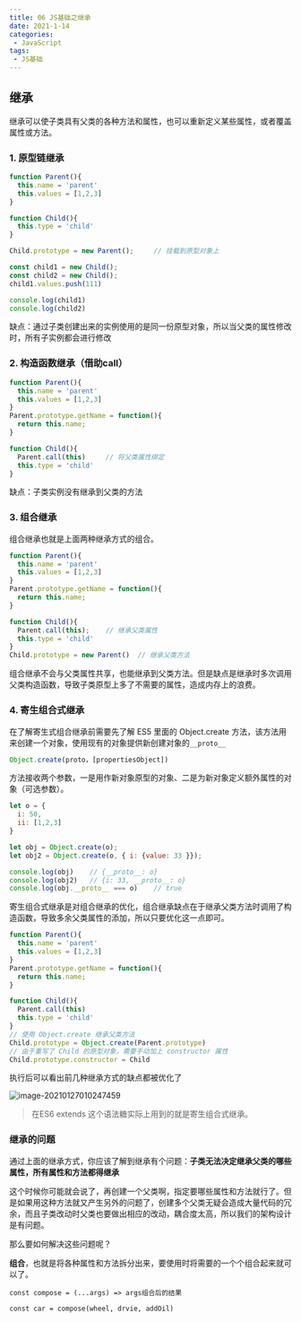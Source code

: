 ```yaml
---
title: 06 JS基础之继承
date: 2021-1-14
categories:
 - JavaScript
tags:
 - JS基础
---
```




## 继承

继承可以使子类具有父类的各种方法和属性，也可以重新定义某些属性，或者覆盖属性或方法。

### 1. 原型链继承

```js
function Parent(){
  this.name = 'parent'
  this.values = [1,2,3]
}

function Child(){
  this.type = 'child'
}

Child.prototype = new Parent();		// 挂载到原型对象上

const child1 = new Child();
const child2 = new Child();
child1.values.push(111)

console.log(child1)
console.log(child2)
```

缺点：通过子类创建出来的实例使用的是同一份原型对象，所以当父类的属性修改时，所有子实例都会进行修改

### 2. 构造函数继承（借助call）

```js
function Parent(){
  this.name = 'parent'
  this.values = [1,2,3]
}
Parent.prototype.getName = function(){
  return this.name;
}

function Child(){
  Parent.call(this)		// 将父类属性绑定
  this.type = 'child'
}
```

缺点：子类实例没有继承到父类的方法

### 3. 组合继承

组合继承也就是上面两种继承方式的组合。

```js
function Parent(){
  this.name = 'parent'
  this.values = [1,2,3]
}
Parent.prototype.getName = function(){
  return this.name;
}

function Child(){
  Parent.call(this);	// 继承父类属性
  this.type = 'child'
}
Child.prototype = new Parent()	// 继承父类方法
```

组合继承不会与父类属性共享，也能继承到父类方法。但是缺点是继承时多次调用父类构造函数，导致子类原型上多了不需要的属性，造成内存上的浪费。

### 4. 寄生组合式继承

在了解寄生式组合继承前需要先了解 ES5 里面的 Object.create 方法，该方法用来创建一个对象，使用现有的对象提供新创建对象的`__proto__`

```js
Object.create(proto，[propertiesObject])
```

方法接收两个参数，一是用作新对象原型的对象、二是为新对象定义额外属性的对象（可选参数）。

```js
let o = {
  i: 50,
  ii: [1,2,3]
}

let obj = Object.create(o);
let obj2 = Object.create(o, { i: {value: 33 }});

console.log(obj)	// {__proto__: o}
console.log(obj2)	// {i: 33, __proto__: o}
console.log(obj.__proto__ === o)	// true
```

寄生组合式继承是对组合继承的优化，组合继承缺点在于继承父类方法时调用了构造函数，导致多余父类属性的添加，所以只要优化这一点即可。

```js
function Parent(){
  this.name = 'parent'
  this.values = [1,2,3]
}
Parent.prototype.getName = function(){
  return this.name;
}

function Child(){
  Parent.call(this)
  this.type = 'child'
}
// 使用 Object.create 继承父类方法
Child.prototype = Object.create(Parent.prototype)
// 由于重写了 Child 的原型对象，需要手动加上 constructor 属性
Child.prototype.constructor = Child
```

执行后可以看出前几种继承方式的缺点都被优化了

![image-20210127010247459](@img/image-20210127010247459.png)

>  在ES6 extends 这个语法糖实际上用到的就是寄生组合式继承。

### 继承的问题

通过上面的继承方式，你应该了解到继承有个问题：**子类无法决定继承父类的哪些属性，所有属性和方法都得继承**

这个时候你可能就会说了，再创建一个父类啊，指定要哪些属性和方法就行了。但是如果用这种方法就又产生另外的问题了，创建多个父类无疑会造成大量代码的冗余，而且子类改动时父类也要做出相应的改动，耦合度太高，所以我们的架构设计是有问题。

那么要如何解决这些问题呢？

**组合**，也就是将各种属性和方法拆分出来，要使用时将需要的一个个组合起来就可以了。

```
const compose = (...args) => args组合后的结果

const car = compose(wheel, drvie, addOil)
```

